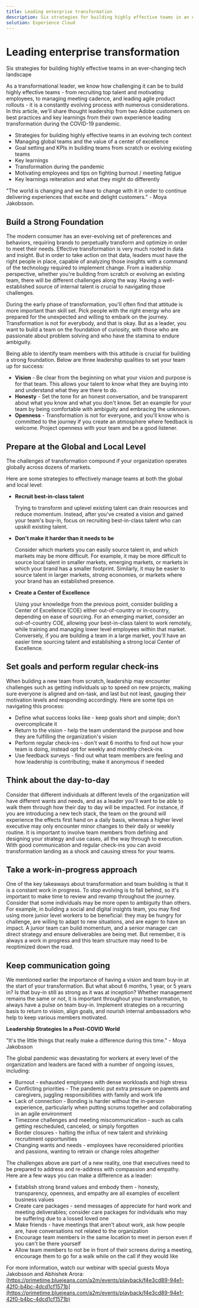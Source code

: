 ```yaml
---
title: Leading enterprise transformation
description: Six strategies for building highly effective teams in an ever-changing tech landscape 
solution: Experience Cloud
---
```

# Leading enterprise transformation

Six strategies for building highly effective teams in an ever-changing tech landscape

As a transformational leader, we know how challenging it can be to build highly effective teams - from recruiting top talent and motivating employees, to managing meeting cadence, and leading agile product rollouts - it is a constantly evolving process with numerous considerations. In this article, we'll share thought leadership from two Adobe customers on best practices and key learnings from their own experience leading transformation during the COVID-19 pandemic.

* Strategies for building highly effective teams in an evolving tech context
* Managing global teams and the value of a center of excellence
* Goal setting and KPIs in building teams from scratch or evolving existing teams
* Key learnings
* Transformation during the pandemic
* Motivating employees and tips on fighting burnout / meeting fatigue
* Key learnings reiteration and what they might do differently

"The world is changing and we have to change with it in order to continue delivering experiences that excite and delight customers." - Moya Jakobsson.

## Build a Strong Foundation

The modern consumer has an ever-evolving set of preferences and behaviors, requiring brands to perpetually transform and optimize in order to meet their needs. Effective transformation is very much rooted in data and insight. But in order to take action on that data, leaders must have the right people in place, capable of analyzing those insights with a command of the technology required to implement change. From a leadership perspective, whether you're building from scratch or evolving an existing team, there will be different challenges along the way. Having a well-established source of internal talent is crucial to navigating those challenges.

During the early phase of transformation, you'll often find that attitude is more important than skill set. Pick people with the right energy who are prepared for the unexpected and willing to embark on the journey. Transformation is not for everybody, and that is okay. But as a leader, you want to build a team on the foundation of curiosity, with those who are passionate about problem solving and who have the stamina to endure ambiguity.

Being able to identify team members with this attitude is crucial for building a strong foundation. Below are three leadership qualities to set your team up for success:

* **Vision** - Be clear from the beginning on what your vision and purpose is for that team. This allows your talent to know what they are buying into and understand what they are there to do.
* **Honesty** - Set the tone for an honest conversation, and be transparent about what you know and what you don't know. Set an example for your team by being comfortable with ambiguity and embracing the unknown.
* **Openness** - Transformation is not for everyone, and you'll know who is committed to the journey if you create an atmosphere where feedback is welcome. Project openness with your team and be a good listener.

## Prepare at the Global and Local Level

The challenges of transformation compound if your organization operates globally across dozens of markets.

Here are some strategies to effectively manage teams at both the global and local level:

* **Recruit best-in-class talent**

    Trying to transform and uplevel existing talent can drain resources and reduce momentum. Instead, after you've created a vision and gained your team's buy-in, focus on recruiting best-in-class talent who can upskill existing talent.

* **Don't make it harder than it needs to be**

    Consider which markets you can easily source talent in, and which markets may be more difficult. For example, it may be more difficult to source local talent in smaller markets, emerging markets, or markets in which your brand has a smaller footprint. Similarly, it may be easier to source talent in larger markets, strong economies, or markets where your brand has an established presence.

* **Create a Center of Excellence**

    Using your knowledge from the previous point, consider building a Center of Excellence (COE) either out-of-country or in-country, depending on ease of sourcing. For an emerging market, consider an out-of-country COE, allowing your best-in-class talent to work remotely, while training and managing lower level employees within that market. Conversely, if you are building a team in a large market, you'll have an easier time sourcing talent and establishing a strong local Center of Excellence.

## Set goals and perform regular check-ins

When building a new team from scratch, leadership may encounter challenges such as getting individuals up to speed on new projects, making sure everyone is aligned and on-task, and last but not least, gauging their motivation levels and responding accordingly. Here are some tips on navigating this process:

* Define what success looks like - keep goals short and simple; don't overcomplicate it
* Return to the vision - help the team understand the purpose and how they are fulfilling the organization's vision
* Perform regular check-ins - don't wait 6 months to find out how your team is doing, instead opt for weekly and monthly check-ins
* Use feedback surveys - find out what team members are feeling and how leadership is contributing; make it anonymous if needed

## Think about the day-to-day

Consider that different individuals at different levels of the organization will have different wants and needs, and as a leader you'll want to be able to walk them through how their day to day will be impacted. For instance, if you are introducing a new tech stack, the team on the ground will experience the effects first hand on a daily basis, whereas a higher level executive may only encounter minor changes to their daily or weekly routine. It is important to involve team members from defining and designing your strategy and use cases, all the way through to execution. With good communication and regular check-ins you can avoid transformation landing as a shock and causing stress for your teams.

## Take a work-in-progress approach

One of the key takeaways about transformation and team building is that it is a constant work in progress. To stop evolving is to fall behind, so it's important to make time to review and revamp throughout the journey. Consider that some individuals may be more open to ambiguity than others. For example, in building a social and digital insights team, you may find using more junior level workers to be beneficial: they may be hungry for challenge, are willing to adapt to new situations, and are eager to have an impact. A junior team can build momentum, and a senior manager can direct strategy and ensure deliverables are being met. But remember, it is always a work in progress and this team structure may need to be reoptimized down the road.

## Keep communication going

We mentioned earlier the importance of having a vision and team buy-in at the start of your transformation. But what about 6 months, 1 year, or 5 years in? Is that buy-in still as strong as it was at inception? Whether management remains the same or not, it is important throughout your transformation, to always have a pulse on team buy-in. Implement strategies on a recurring basis to return to vision, align goals, and nourish internal ambassadors who help to keep various members motivated.

**Leadership Strategies In a Post-COVID World**

"It's the little things that really make a difference during this time." - Moya Jakobsson

The global pandemic was devastating for workers at every level of the organization and leaders are faced with a number of ongoing issues, including:

* Burnout - exhausted employees with dense workloads and high stress
* Conflicting priorities - The pandemic put extra pressure on parents and caregivers, juggling responsibilities with family and work life
* Lack of connection - Bonding is harder without the in-person experience, particularly when putting scrums together and collaborating in an agile environment
* Timezone challenges and meeting miscommunication - such as calls getting rescheduled, canceled, or simply forgotten
* Border closures - halting the influx of new talent and shrinking recruitment opportunities
* Changing wants and needs - employees have reconsidered priorities and passions, wanting to retrain or change roles altogether

The challenges above are part of a new reality, one that executives need to be prepared to address and re-address with compassion and empathy. Here are a few ways you can make a difference as a leader:

* Establish strong brand values and embody them - honesty, transparency, openness, and empathy are all examples of excellent business values
* Create care packages - send messages of appreciate for hard work and meeting deliverables; consider care packages for individuals who may be suffering due to a lossed loved one
* Make friends - have meetings that aren't about work, ask how people are, have conversations not related to the organization
* Encourage team members in the same location to meet in person even if you can't be there yourself
* Allow team members to not be in front of their screens during a meeting, encourage them to go for a walk while on the call if they would like

For more information, watch our webinar with special guests Moya Jakobsson and Abhishek Arora: [https://primetime.bluejeans.com/a2m/events/playback/f4e3cd89-94e1-42f0-b4bc-4dcd1cf1571b](https://primetime.bluejeans.com/a2m/events/playback/f4e3cd89-94e1-42f0-b4bc-4dcd1cf1571b)